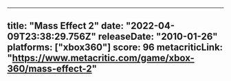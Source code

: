 
---
title: "Mass Effect 2"
date: "2022-04-09T23:38:29.756Z"
releaseDate: "2010-01-26"
platforms: ["xbox360"]
score: 96
metacriticLink: "https://www.metacritic.com/game/xbox-360/mass-effect-2"
---
